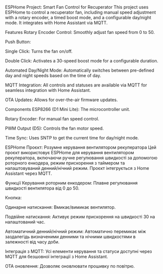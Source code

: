 ESPHome Project: Smart Fan Control for Recuperator
This project uses ESPHome to control a recuperator fan, including manual speed adjustment with a rotary encoder, a timed boost mode, and a configurable day/night mode. It integrates with Home Assistant via MQTT.

Features
Rotary Encoder Control: Smoothly adjust fan speed from 0 to 50.

Push Button:

Single Click: Turns the fan on/off.

Double Click: Activates a 30-speed boost mode for a configurable duration.

Automated Day/Night Mode: Automatically switches between pre-defined day and night speeds based on the time of day.

MQTT Integration: All controls and statuses are available via MQTT for seamless integration with Home Assistant.

OTA Updates: Allows for over-the-air firmware updates.

Components
ESP8266 (D1 Mini Lite): The microcontroller unit.

Rotary Encoder: For manual fan speed control.

PWM Output (D5): Controls the fan motor speed.

Time Sync: Uses SNTP to get the current time for day/night mode.




ESPHome Проєкт: Розумне керування вентилятором рекуператора
Цей проєкт використовує ESPHome для керування вентилятором рекуператора, включаючи ручне регулювання швидкості за допомогою роторного енкодера, режим прискорення з таймером та налаштовуваний денний/нічний режим. Проєкт інтегрується з Home Assistant через MQTT.

Функції
Керування роторним енкодером: Плавне регулювання швидкості вентилятора від 0 до 50.

Кнопка:

Одинарне натискання: Вмикає/вимикає вентилятор.

Подвійне натискання: Активує режим прискорення на швидкості 30 на налаштований час.

Автоматичний денний/нічний режим: Автоматично перемикає між заздалегідь визначеними денними та нічними швидкостями в залежності від часу доби.

Інтеграція з MQTT: Усі елементи керування та статуси доступні через MQTT для безшовної інтеграції з Home Assistant.

OTA оновлення: Дозволяє оновлювати прошивку по повітрю.
